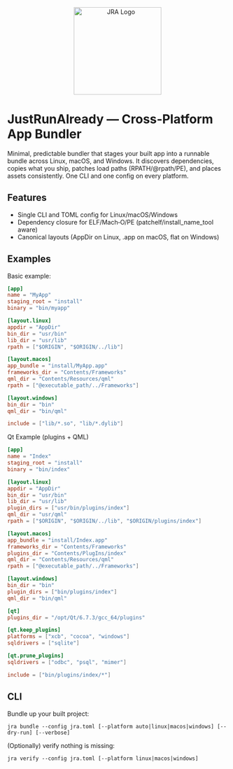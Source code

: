<div align="center">
  <img src="logo.png" alt="JRA Logo" width="200"/>
</div>

# JustRunAlready — Cross‑Platform App Bundler

Minimal, predictable bundler that stages your built app into a runnable bundle
across Linux, macOS, and Windows. It discovers dependencies, copies what you
ship, patches load paths (RPATH/@rpath/PE), and places assets consistently.
One CLI and one config on every platform.

## Features
- Single CLI and TOML config for Linux/macOS/Windows
- Dependency closure for ELF/Mach‑O/PE (patchelf/install_name_tool aware)
- Canonical layouts (AppDir on Linux, .app on macOS, flat on Windows)

## Examples

Basic example:
```toml
[app]
name = "MyApp"
staging_root = "install"
binary = "bin/myapp"

[layout.linux]
appdir = "AppDir"
bin_dir = "usr/bin"
lib_dir = "usr/lib"
rpath = ["$ORIGIN", "$ORIGIN/../lib"]

[layout.macos]
app_bundle = "install/MyApp.app"
frameworks_dir = "Contents/Frameworks"
qml_dir = "Contents/Resources/qml"
rpath = ["@executable_path/../Frameworks"]

[layout.windows]
bin_dir = "bin"
qml_dir = "bin/qml"

include = ["lib/*.so", "lib/*.dylib"]
```

Qt Example (plugins + QML)
```toml
[app]
name = "Index"
staging_root = "install"
binary = "bin/index"

[layout.linux]
appdir = "AppDir"
bin_dir = "usr/bin"
lib_dir = "usr/lib"
plugin_dirs = ["usr/bin/plugins/index"]
qml_dir = "usr/qml"
rpath = ["$ORIGIN", "$ORIGIN/../lib", "$ORIGIN/plugins/index"]

[layout.macos]
app_bundle = "install/Index.app"
frameworks_dir = "Contents/Frameworks"
plugins_dir = "Contents/PlugIns/index"
qml_dir = "Contents/Resources/qml"
rpath = ["@executable_path/../Frameworks"]

[layout.windows]
bin_dir = "bin"
plugin_dirs = ["bin/plugins/index"]
qml_dir = "bin/qml"

[qt]
plugins_dir = "/opt/Qt/6.7.3/gcc_64/plugins"

[qt.keep_plugins]
platforms = ["xcb", "cocoa", "windows"]
sqldrivers = ["sqlite"]

[qt.prune_plugins]
sqldrivers = ["odbc", "psql", "mimer"]

include = ["bin/plugins/index/*"]
```

## CLI

Bundle up your built project:

```
jra bundle --config jra.toml [--platform auto|linux|macos|windows] [--dry-run] [--verbose]
```

(Optionally) verify nothing is missing:
```
jra verify --config jra.toml [--platform linux|macos|windows]
```
